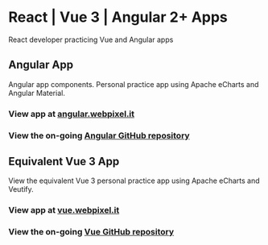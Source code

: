 # React | Vue 3 | Angular 2+ Apps

React developer practicing Vue and Angular apps

## Angular App

Angular app components. Personal practice app using Apache eCharts and Angular Material.

### View app at [angular.webpixel.it](https://angular.webpixel.it/)

### View the on-going [Angular GitHub repository](https://github.com/WebPixel-it/angular-app)

## Equivalent Vue 3 App

View the equivalent Vue 3 personal practice app using Apache eCharts and Veutify.

### View app at [vue.webpixel.it](https://vue.webpixel.it/)

### View the on-going [Vue GitHub repository](https://github.com/WebPixel-it/vue-test)
